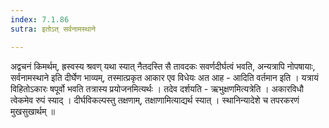 ```yaml
---
index: 7.1.86
sutra: इतोऽत् सर्वनामस्थाने

---
```

  अद्वचनं किमर्थम्, ह्रस्वस्य श्रवण् यथा स्यात् नैतदस्ति सै तावदकः सवर्णदीर्घत्वं भवति, अन्यत्रापि नोपषायाः, सर्वनामस्थाने इति दीर्घेण भाव्यम्, तस्मात्प्रकृत आकार एव विधेयः अत आह - आदिति वर्तमान इति । यत्रायं विहितोऽकारः षपूर्वो भवति तत्रास्य प्रयोजनमित्यर्थः । तदेव दर्शयति - ऋभुक्षणमित्यत्रेति । अकारविधौ त्वेकमेव रुपं स्याद् । दीर्घविकल्पस्तु तक्षणाम्, तक्षाणामित्याद्यर्थ स्यात् । स्थानिन्यादेशे च तपरकरणं मुखसुखार्थम् ॥